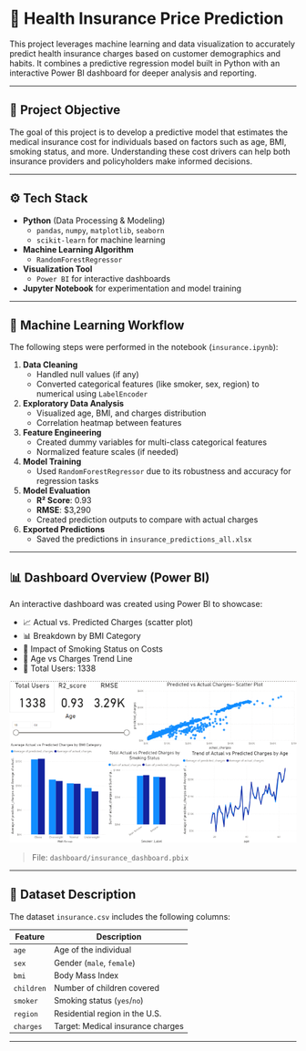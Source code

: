 # 🏥 Health Insurance Price Prediction

This project leverages machine learning and data visualization to accurately predict health insurance charges based on customer demographics and habits. It combines a predictive regression model built in Python with an interactive Power BI dashboard for deeper analysis and reporting.

---

## 📌 Project Objective

The goal of this project is to develop a predictive model that estimates the medical insurance cost for individuals based on factors such as age, BMI, smoking status, and more. Understanding these cost drivers can help both insurance providers and policyholders make informed decisions.

---

## ⚙️ Tech Stack

- **Python** (Data Processing & Modeling)
  - `pandas`, `numpy`, `matplotlib`, `seaborn`
  - `scikit-learn` for machine learning
- **Machine Learning Algorithm**
  - `RandomForestRegressor`
- **Visualization Tool**
  - `Power BI` for interactive dashboards
- **Jupyter Notebook** for experimentation and model training

---

## 🤖 Machine Learning Workflow

The following steps were performed in the notebook (`insurance.ipynb`):

1. **Data Cleaning**
   - Handled null values (if any)
   - Converted categorical features (like smoker, sex, region) to numerical using `LabelEncoder`
2. **Exploratory Data Analysis**
   - Visualized age, BMI, and charges distribution
   - Correlation heatmap between features
3. **Feature Engineering**
   - Created dummy variables for multi-class categorical features
   - Normalized feature scales (if needed)
4. **Model Training**
   - Used `RandomForestRegressor` due to its robustness and accuracy for regression tasks
5. **Model Evaluation**
   - **R² Score**: 0.93
   - **RMSE**: \$3,290
   - Created prediction outputs to compare with actual charges
6. **Exported Predictions**
   - Saved the predictions in `insurance_predictions_all.xlsx`

---

## 📊 Dashboard Overview (Power BI)

An interactive dashboard was created using Power BI to showcase:

- 📈 Actual vs. Predicted Charges (scatter plot)
- 📊 Breakdown by BMI Category
- 🚬 Impact of Smoking Status on Costs
- 🧓 Age vs Charges Trend Line
- 👥 Total Users: 1338

![Dashboard Screenshot](visuals/Dashboard_screenshot.png)

> File: `dashboard/insurance_dashboard.pbix`

---

## 📌 Dataset Description

The dataset `insurance.csv` includes the following columns:

| Feature    | Description                        |
|------------|------------------------------------|
| `age`      | Age of the individual              |
| `sex`      | Gender (`male`, `female`)          |
| `bmi`      | Body Mass Index                    |
| `children`| Number of children covered          |
| `smoker`   | Smoking status (`yes`/`no`)        |
| `region`   | Residential region in the U.S.     |
| `charges`  | Target: Medical insurance charges  |

---

